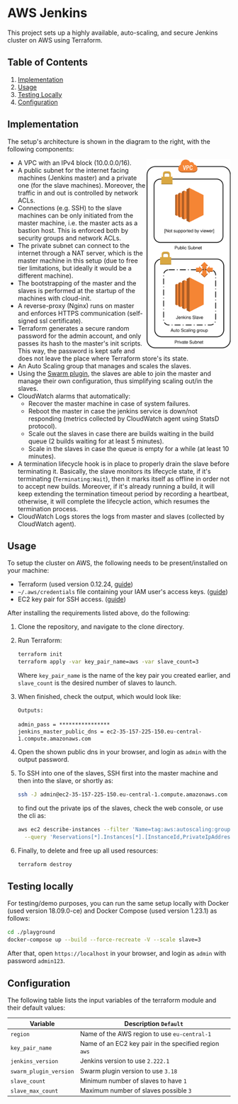 
# AWS Jenkins

This project sets up a highly available, auto-scaling, and secure Jenkins cluster on AWS using Terraform. 

## Table of Contents
1. [Implementation](#implementation)
2. [Usage](#usage)
3. [Testing Locally](#testing-locally)
4. [Configuration](#configuration)

## Implementation
The setup's architecture is shown in the diagram to the right, with the following components:

<img align="right" width="190" src="diagram.svg"/>

* A VPC with an IPv4 block (10.0.0.0/16).
* A public subnet for the internet facing machines (Jenkins master) and a private one (for the slave machines). 
Moreover, the traffic in and out is controlled by network ACLs.
* Connections (e.g. SSH) to the slave machines can be only initiated from the master machine, i.e. the master acts as a bastion host. 
This is enforced both by security groups and network ACLs.
* The private subnet can connect to the internet through a NAT server, which is the master machine in this setup 
(due to free tier limitations, but ideally it would be a different machine).
* The bootstrapping of the master and the slaves is performed at the startup of the machines with cloud-init.
* A reverse-proxy (Nginx) runs on master and enforces HTTPS communication (self-signed ssl certificate). 
* Terraform generates a secure random password for the admin account, and only passes its hash to the master's init scripts. 
This way, the password is kept safe and does not leave the place where Terraform store's its state.
* An Auto Scaling group that manages and scales the slaves.
* Using the [Swarm plugin](https://wiki.jenkins.io/display/JENKINS/Swarm+Plugin), the slaves are able to join the master and manage their own configuration, 
thus simplifying scaling out/in the slaves.
* CloudWatch alarms that automatically:
  * Recover the master machine in case of system failures.
  * Reboot the master in case the jenkins service is down/not responding (metrics collected by CloudWatch agent using StatsD protocol).
  * Scale out the slaves in case there are builds waiting in the build queue (2 builds waiting for at least 5 minutes).
  * Scale in the slaves in case the queue is empty for a while (at least 10 minutes).
* A termination lifecycle hook is in place to properly drain the slave before terminating it. Basically, the slave monitors its lifecycle state, 
if it's terminating (`Terminating:Wait`), then it marks itself as offline in order not to accept new builds. Moreover, if it's already running a build, 
it will keep extending the termination timeout period by recording a heartbeat, otherwise, it will complete the lifecycle action, which resumes the termination process. 
* CloudWatch Logs stores the logs from master and slaves (collected by CloudWatch agent).
  
## Usage
To setup the cluster on AWS, the following needs to be present/installed on your machine:
* Terraform (used version 0.12.24, [guide](https://www.terraform.io/downloads.html))
* `~/.aws/credentials` file containing your IAM user's access keys. ([guide](https://docs.aws.amazon.com/cli/latest/userguide/cli-configure-files.html))
* EC2 key pair for SSH access. ([guide](https://docs.aws.amazon.com/AWSEC2/latest/UserGuide/ec2-key-pairs.html))

After installing the requirements listed above, do the following:
1. Clone the repository, and navigate to the clone directory.
2. Run Terraform:
   ```bash
   terraform init
   terraform apply -var key_pair_name=aws -var slave_count=3
   ```
   Where `key_pair_name` is the name of the key pair you created earlier, and `slave_count` is the desired number of slaves to launch.
   
3. When finished, check the output, which would look like:
   ```
   Outputs:
   
   admin_pass = ****************
   jenkins_master_public_dns = ec2-35-157-225-150.eu-central-1.compute.amazonaws.com
   ```
4. Open the shown public dns in your browser, and login as `admin` with the output password.

5. To SSH into one of the slaves, SSH first into the master machine and then into the slave, or shortly as:
   ```bash
   ssh -J admin@ec2-35-157-225-150.eu-central-1.compute.amazonaws.com admin@10.0.1.189
   ```
   to find out the private ips of the slaves, check the web console, or use the cli as:
   ```bash
   aws ec2 describe-instances --filter 'Name=tag:aws:autoscaling:groupName,Values=jenkins_slaves' \
     --query 'Reservations[*].Instances[*].[InstanceId,PrivateIpAddress,State.Name]' --output text
   ```
6. Finally, to delete and free up all used resources:
   ```bash
   terraform destroy
   ```

## Testing locally
For testing/demo purposes, you can run the same setup locally with Docker (used version 18.09.0-ce) and Docker Compose (used version 1.23.1) as follows:
```bash
cd ./playground
docker-compose up --build --force-recreate -V --scale slave=3
```
After that, open `https://localhost` in your browser, and login as `admin` with password `admin123`.

## Configuration
The following table lists the input variables of the terraform module and their default values:

| Variable               | Description `Default`                                 |
| ---------------------- | ------------------------------------------------------|
| `region`               | Name of the AWS region to use `eu-central-1`          |
| `key_pair_name`        | Name of an EC2 key pair in the specified region `aws` |
| `jenkins_version`      | Jenkins version to use `2.222.1`                      |
| `swarm_plugin_version` | Swarm plugin version to use `3.18`                    |
| `slave_count`          | Minimum number of slaves to have `1`                  |
| `slave_max_count`      | Maximum number of slaves possible `3`                 |